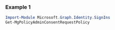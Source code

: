 ### Example 1
``` powershell
Import-Module Microsoft.Graph.Identity.SignIns
Get-MgPolicyAdminConsentRequestPolicy
```
